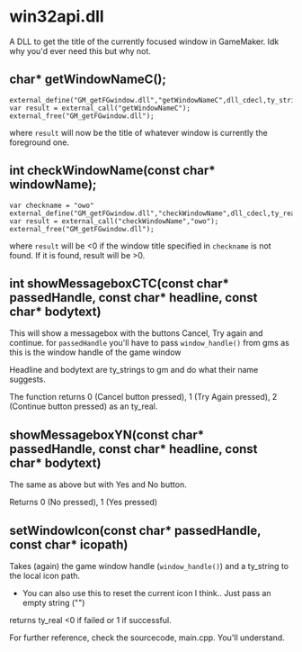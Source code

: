 # win32api.dll
 A DLL to get the title of the currently focused window in GameMaker. Idk why you'd ever need this but why not.

## char* getWindowNameC();
```gml
external_define("GM_getFGwindow.dll","getWindowNameC",dll_cdecl,ty_string,0);
var result = external_call("getWindowNameC");
external_free("GM_getFGwindow.dll");
```
where `result` will now be the title of whatever window is currently the foreground one.

## int checkWindowName(const char* windowName);

```gml
var checkname = "owo"
external_define("GM_getFGwindow.dll","checkWindowName",dll_cdecl,ty_real,1,ty_string);
var result = external_call("checkWindowName","owo");
external_free("GM_getFGwindow.dll");
```
where `result` will be <0 if the window title specified in `checkname` is not found. If it is found, result will be >0.

## int showMessageboxCTC(const char* passedHandle, const char* headline, const char* bodytext)

This will show a messagebox with the buttons Cancel, Try again and continue.
for `passedHandle` you'll have to pass `window_handle()` from gms as this is the window handle of the game window

Headline and bodytext are ty_strings to gm and do what their name suggests.

The function returns 0 (Cancel button pressed), 1 (Try Again pressed), 2 (Continue button pressed) as an ty_real.

## showMessageboxYN(const char* passedHandle, const char* headline, const char* bodytext)

The same as above but with Yes and No button.

Returns 0 (No pressed), 1 (Yes pressed)

## setWindowIcon(const char* passedHandle, const char* icopath)

Takes (again) the game window handle (`window_handle()`) and a ty_string to the local icon path.
* You can also use this to reset the current icon I think.. Just pass an empty string ("")

returns ty_real <0 if failed or 1 if successful.



For further reference, check the sourcecode, main.cpp. You'll understand.


